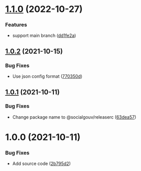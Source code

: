 # [1.1.0](https://github.com/SocialGouv/releaserc/compare/v1.0.2...v1.1.0) (2022-10-27)


### Features

* support main branch ([dd1fe2a](https://github.com/SocialGouv/releaserc/commit/dd1fe2a3703ecddc3639da439365da7f85b73b46))

## [1.0.2](https://github.com/SocialGouv/releaserc/compare/v1.0.1...v1.0.2) (2021-10-15)


### Bug Fixes

* Use json config format ([770350d](https://github.com/SocialGouv/releaserc/commit/770350d88181dcf4456f9d415e72fd9227e06b4b))

## [1.0.1](https://github.com/SocialGouv/releaserc/compare/v1.0.0...v1.0.1) (2021-10-11)


### Bug Fixes

* Change package name to @socialgouv/releaserc ([63dea57](https://github.com/SocialGouv/releaserc/commit/63dea57c016c435df2aa3bc6ec1dc8a201c34459))

# 1.0.0 (2021-10-11)


### Bug Fixes

* Add source code ([2b795d2](https://github.com/SocialGouv/releaserc/commit/2b795d2a4c0085e6960265c1029cbfbe29a7d58f))
